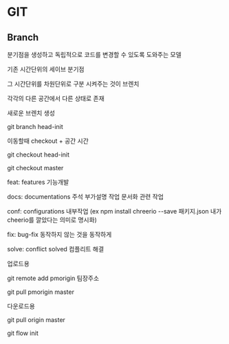 # GIT

## Branch

분기점을 생성하고 독립적으로 코드를 변경할 수 있도록 도와주는 모델



기존 시간단위의 세이브 분기점

그 시간단위를  차원단위로 구분 시켜주는 것이 브렌치

각각의 다른 공간에서 다른 상태로 존재



새로운 브렌치 생성

git branch head-init



이동할때 checkout + 공간 시간

git checkout head-init

git checkout master



feat: features 기능개발 

docs: documentations 주석 부가설명 작업 문서화 관련 작업

conf: configurations 내부작업 (ex npm install chreerio --save 패키지.json 내가 cheerio를 깔았다는 의미로 명시화)

fix: bug-fix 동작하지 않는 것을 동작하게

solve: conflict solved 컴플리트 해결



업로드용

git remote add pmorigin 팀장주소

git pull pmorigin master



다운로드용

git pull origin master





git flow init